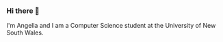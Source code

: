 ### Hi there 👋

I'm Angella and I am a Computer Science student at the University of New South Wales.
